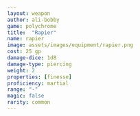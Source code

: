 ```yaml
---
layout: weapon
author: ali-bobby
game: polychrome
title:  "Rapier"
name: rapier
image: assets/images/equipment/rapier.png
cost: 25 gp
damage-dice: 1d8
damage-type: piercing
weight: 2
properties: [finesse]
proficiency: martial
range: "-"
magic: false
rarity: common
---
```

